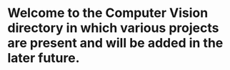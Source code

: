 # Welcome to the Computer Vision directory in which various projects are present and will be added in the later future.
